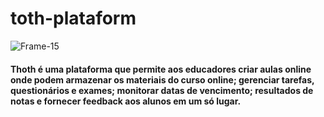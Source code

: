 # toth-plataform

<img src="https://i.ibb.co/nsSkr27/Frame-15.png" alt="Frame-15" border="0" />

#### Thoth é uma plataforma que permite aos educadores criar aulas online onde podem armazenar os materiais do curso online; gerenciar tarefas, questionários e exames; monitorar datas de vencimento; resultados de notas e fornecer feedback aos alunos em um só lugar.


